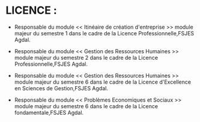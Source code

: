 # LICENCE :

- Responsable du module << Itinéaire de création d'entreprise >> module majeur du semestre 1 dans le cadre de la Licence Professionnelle,FSJES Agdal.

- Responsable du module << Gestion des Ressources Humaines >> module majeur du semestre 2 dans le cadre de la Licence Professionnelle,FSJES Agdal.

- Responsable du module << Gestion des Ressources Humaines >> module majeur du semestre 6 dans le cadre de la Licence d'Excellence en Sciences de Gestion,FSJES Agdal.

- Responsable du module << Problèmes Economiques et Sociaux >> module majeur du semestre 6
dans le cadre de la Licence fondamentale,FSJES Agdal.

